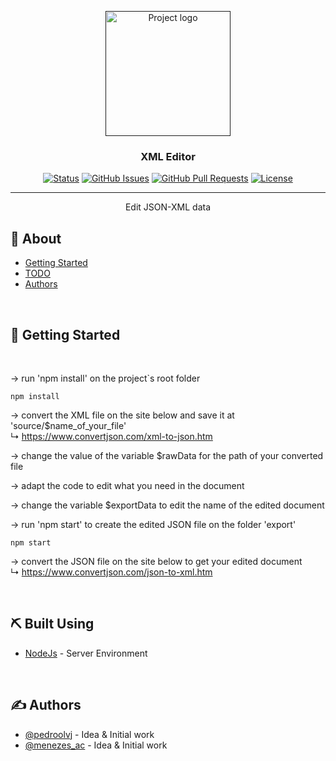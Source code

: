 <p align="center">
  <a href="" rel="noopener">
 <img width=200px height=200px src="https://i.pinimg.com/564x/13/49/73/134973ef7d32e91aca5f9d5c4530f6c9.jpg" alt="Project logo"></a>
</p>

<h3 align="center">XML Editor</h3>

<div align="center">

[![Status](https://img.shields.io/badge/status-active-success.svg)]()
[![GitHub Issues](https://img.shields.io/github/issues/pedroolvj/xml-converter.svg)](https://github.com/pedroolvj/xml-converter/issues)
[![GitHub Pull Requests](https://img.shields.io/github/issues-pr/pedroolvj/xml-converter.svg)](https://github.com/pedroolvj/xml-converter/pulls)
[![License](https://img.shields.io/badge/license-MIT-blue.svg)](/LICENSE)

</div>

---

<p align="center"> Edit JSON-XML data
    <br> 
</p>

## 📝 About

- [Getting Started](#getting_started)
- [TODO](https://github.com/pedroolvj/xml-converter/issues/1)
- [Authors](#authors)

<br>

## 🏁 Getting Started <a name = "getting_started"></a>
<br>

→ run 'npm install' on the project`s root folder
```
npm install
```

→ convert the XML file on the site below and save it at 'source/$name_of_your_file'
<br>
↳ https://www.convertjson.com/xml-to-json.htm

→ change the value of the variable $rawData for the path of your converted file

→ adapt the code to edit what you need in the document

→ change the variable $exportData to edit the name of the edited document

→ run 'npm start' to create the edited JSON file on the folder 'export'
```
npm start
```

→ convert the JSON file on the site below to get your edited document
<br>
↳ https://www.convertjson.com/json-to-xml.htm

<br>

## ⛏️ Built Using <a name = "built_using"></a>

- [NodeJs](https://nodejs.org/en/) - Server Environment

<br>

## ✍️ Authors <a name = "authors"></a>

- [@pedroolvj](https://github.com/pedroolvj) - Idea & Initial work
- [@menezes_ac](https://twitter.com/menezes_ac) - Idea & Initial work

